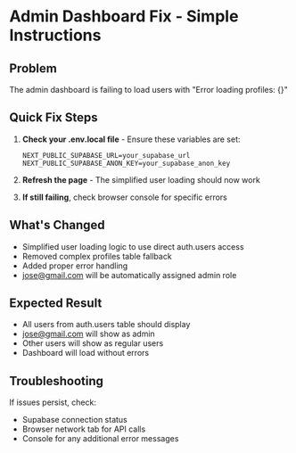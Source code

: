 # Admin Dashboard Fix - Simple Instructions

## Problem
The admin dashboard is failing to load users with "Error loading profiles: {}"

## Quick Fix Steps

1. **Check your .env.local file** - Ensure these variables are set:
   ```
   NEXT_PUBLIC_SUPABASE_URL=your_supabase_url
   NEXT_PUBLIC_SUPABASE_ANON_KEY=your_supabase_anon_key
   ```

2. **Refresh the page** - The simplified user loading should now work

3. **If still failing**, check browser console for specific errors

## What's Changed
- Simplified user loading logic to use direct auth.users access
- Removed complex profiles table fallback
- Added proper error handling
- jose@gmail.com will be automatically assigned admin role

## Expected Result
- All users from auth.users table should display
- jose@gmail.com will show as admin
- Other users will show as regular users
- Dashboard will load without errors

## Troubleshooting
If issues persist, check:
- Supabase connection status
- Browser network tab for API calls
- Console for any additional error messages